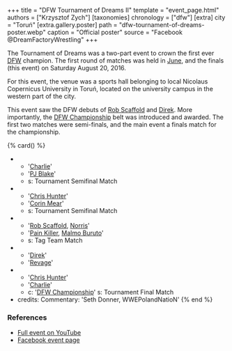 +++
title = "DFW Tournament of Dreams II"
template = "event_page.html"
authors = ["Krzysztof Zych"]
[taxonomies]
chronology = ["dfw"]
[extra]
city = "Toruń"
[extra.gallery.poster]
path = "dfw-tournament-of-dreams-poster.webp"
caption = "Official poster"
source = "Facebook @DreamFactoryWrestling"
+++

The Tournament of Dreams was a two-part event to crown the first ever [DFW](@/o/dfw.md) champion. The first round of matches was held in [June](@/e/dfw/2016-06-11-dfw-tournament-of-dreams-1.md), and the finals (this event) on Saturday August 20, 2016.

For this event, the venue was a sports hall belonging to local Nicolaus Copernicus University in Toruń, located on the university campus in the western part of the city.

This event saw the DFW debuts of [Rob Scaffold](@/w/rob-scaffold.md) and [Direk](@/w/direk.md). More importantly, the [DFW Championship](@/c/dfw-championship.md) belt was introduced and awarded. The first two matches were semi-finals, and the main event a finals match for the championship.

{% card() %}
- - '[Charlie](@/w/madman-charlie.md)'
  - '[PJ Blake](@/w/pj-blake.md)'
  - s: Tournament Semifinal Match
- - '[Chris Hunter](@/w/chris-hunter.md)'
  - '[Corin Mear](@/w/corin-mear.md)'
  - s: Tournament Semifinal Match
- - '[Rob Scaffold](@/w/rob-scaffold.md), [Norris](@/w/isnorr.md)'
  - '[Pain Killer](@/w/pain-killer.md), [Malmo Buruto](@/w/malmo-buruto.md)'
  - s: Tag Team Match
- - '[Direk](@/w/direk.md)'
  - '[Revage](@/w/rafael-kid.md)'
- - '[Chris Hunter](@/w/chris-hunter.md)'
  - '[Charlie](@/w/madman-charlie.md)'
  - c: '[DFW Championship](@/c/dfw-championship.md)'
    s: Tournament Final Match
- credits:
    Commentary: 'Seth Donner, WWEPolandNatioN'
{% end %}

### References

* [Full event on YouTube](https://www.youtube.com/watch?v=AoQtub8J1eU)
* [Facebook event page](https://www.facebook.com/events/1203592959691798/)
